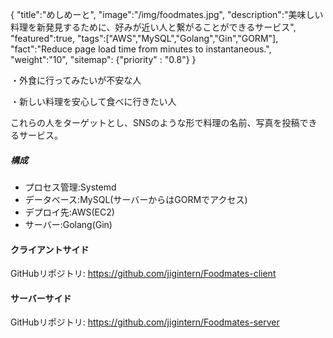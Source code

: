 {
    "title":"めしめーと",
    "image":"/img/foodmates.jpg",
    "description":"美味しい料理を新発見するために、好みが近い人と繋がることができるサービス",
    "featured":true,
    "tags":["AWS","MySQL","Golang","Gin","GORM"],
    "fact":"Reduce page load time from minutes to instantaneous.",
    "weight":"10",
    "sitemap": {"priority" : "0.8"}
}

・外食に行ってみたいが不安な人

・新しい料理を安心して食べに行きたい人

これらの人をターゲットとし、SNSのような形で料理の名前、写真を投稿できるサービス。

##### 構成
- プロセス管理:Systemd
- データベース:MySQL(サーバーからはGORMでアクセス)
- デプロイ先:AWS(EC2)
- サーバー:Golang(Gin)

#### クライアントサイド
GitHubリポジトリ: https://github.com/jigintern/Foodmates-client

#### サーバーサイド
GitHubリポジトリ: https://github.com/jigintern/Foodmates-server


<script async class="speakerdeck-embed" data-id="1d807680b7bf42bbab3d909f79a7b377" data-ratio="1.77777777777778" src="//speakerdeck.com/assets/embed.js"></script>


